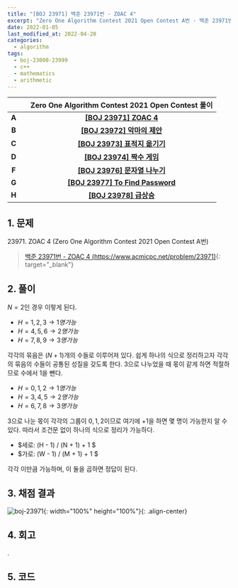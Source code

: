 ```yaml
---
title: "[BOJ 23971] 백준 23971번 - ZOAC 4"
excerpt: "Zero One Algorithm Contest 2021 Open Contest A번 - 백준 23971번 ZOAC 4 풀이"
date: 2022-01-05
last_modified_at: 2022-04-20
categories:
  - algorithm
tags:
  - boj-23000-23999
  - c++
  - mathematics
  - arithmetic
---
```


|||Zero One Algorithm Contest 2021 Open Contest 풀이|
|:---:|:---:|:---:|
|**A**||**[[BOJ 23971] ZOAC 4](https://burningfalls.github.io/algorithm/boj-23971/)**|
|**B**||**[[BOJ 23972] 악마의 제안](https://burningfalls.github.io/algorithm/boj-23972/)**|
|**C**||**[[BOJ 23973] 표적지 옮기기](https://burningfalls.github.io/algorithm/boj-23973/)**|
|**D**||**[[BOJ 23974] 짝수 게임](https://burningfalls.github.io/algorithm/boj-23974/)**|
|**F**||**[[BOJ 23976] 문자열 나누기](https://burningfalls.github.io/algorithm/boj-23976/)**|
|**G**||**[[BOJ 23977] To Find Password](https://burningfalls.github.io/algorithm/boj-23977/)**|
|**H**||**[[BOJ 23978] 급상승](https://burningfalls.github.io/algorithm/boj-23978/)**|

## 1. 문제
$23971$. ZOAC 4 (Zero One Algorithm Contest 2021 Open Contest A번)

> [백준 23971번 - ZOAC 4 (https://www.acmicpc.net/problem/23971)](https://www.acmicpc.net/problem/23971){: target="_blank"}

## 2. 풀이

$N=2$인 경우 이렇게 된다.

* $H=1, 2, 3 \rightarrow 1명 가능$
* $H=4, 5, 6 \rightarrow 2명 가능$
* $H=7, 8, 9 \rightarrow 3명 가능$

각각의 묶음은 $(N+1)$개의 수들로 이루어져 있다. 쉽게 하나의 식으로 정리하고자 각각의 묶음의 수들이 공통된 성질을 갖도록 한다. $3$으로 나누었을 때 몫이 같게 하면 적절하므로 수에서 $1$을 뺀다.

* $H=0, 1, 2 \rightarrow 1명 가능$
* $H=3, 4, 5 \rightarrow 2명 가능$
* $H=6, 7, 8 \rightarrow 3명 가능$

$3$으로 나눈 몫이 각각의 그룹이 $0, 1, 2$이므로 여기에 $+1$을 하면 몇 명이 가능한지 알 수 있다. 따라서 조건문 없이 하나의 식으로 정리가 가능하다.

* $세로: (H - 1) / (N + 1) + 1 $
* $가로: (W - 1) / (M + 1) + 1 $

각각 이만큼 가능하며, 이 둘을 곱하면 정답이 된다.

## 3. 채점 결과

![boj-23971](https://user-images.githubusercontent.com/30232837/160995296-16c7e084-139e-4853-a447-4afec9342de7.png "boj-23971"){: width="100%" height="100%"}{: .align-center}

## 4. 회고

.

## 5. 코드

<script src="https://gist.github.com/BurningFalls/d83688e224afe9516f74394e6001bb1a.js"></script>